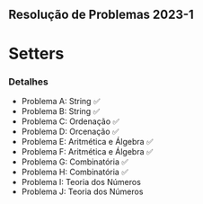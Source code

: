 ## Resolução de Problemas 2023-1

# Setters

### Detalhes
- Problema A: String :white_check_mark:
- Problema B: String :white_check_mark:
- Problema C: Ordenação :white_check_mark:
- Problema D: Orcenação :white_check_mark:
- Problema E: Aritmética e Álgebra :white_check_mark:
- Problema F: Aritmética e Álgebra :white_check_mark:
- Problema G: Combinatória :white_check_mark:
- Problema H: Combinatória :white_check_mark:
- Problema I: Teoria dos Números
- Problema J: Teoria dos Números
